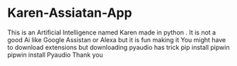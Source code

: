# Karen-Assiatan-App
This is an Artificial Intelligence named Karen made in python .
It is not a good Ai like Google Assistan or Alexa but it is fun making it 
You might have to download extensions but downloading pyaudio has trick 
pip install pipwin
pipwin install Pyaudio
Thank you
